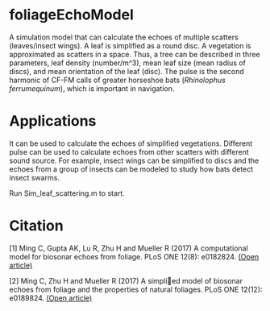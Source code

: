 # foliageEchoModel
A simulation model that can calculate the echoes of multiple scatters (leaves/insect wings). A leaf is simplified as a round disc. A vegetation is approximated as scatters in a space. Thus, a tree can be described in three parameters, leaf density (number/m^3), mean leaf size (mean radius of discs), and mean orientation of the leaf (disc). The pulse is the second harmonic of CF-FM calls of greater horseshoe bats (*Rhinolophus ferrumequinum*), which is important in navigation.

# Applications
It can be used to calculate the echoes of simplified vegetations. Different pulse can be used to calculate echoes from other scatters with different sound source. For example, insect wings can be simplified to discs and the echoes from a group of insects can be modeled to study how bats detect insect swarms.

Run Sim_leaf_scattering.m to start.

# Citation
[1] Ming C, Gupta AK, Lu R, Zhu H and Mueller R (2017) A computational model for biosonar echoes
from foliage. PLoS ONE 12(8): e0182824. [(Open article)](https://www.ncbi.nlm.nih.gov/pmc/articles/PMC5560571/)

[2] Ming C, Zhu H and Mueller R (2017) A simplied model of biosonar echoes from foliage and the
properties of natural foliages. PLoS ONE 12(12): e0189824. [(Open article)](https://journals.plos.org/plosone/article/file?type=printable&id=10.1371/journal.pone.0189824)
